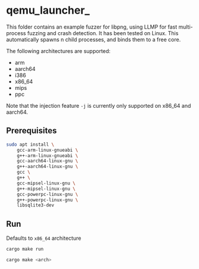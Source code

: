 # qemu_launcher_

This folder contains an example fuzzer for libpng, using LLMP for fast multi-process fuzzing and crash detection. It has been tested on Linux.
This automatically spawns n child processes, and binds them to a free core.

The following architectures are supported:
* arm
* aarch64
* i386
* x86_64
* mips
* ppc

Note that the injection feature `-j` is currently only supported on x86_64
and aarch64.

## Prerequisites
```bash
sudo apt install \
    gcc-arm-linux-gnueabi \
    g++-arm-linux-gnueabi \
    gcc-aarch64-linux-gnu \
    g++-aarch64-linux-gnu \
    gcc \
    g++ \
    gcc-mipsel-linux-gnu \
    g++-mipsel-linux-gnu \
    gcc-powerpc-linux-gnu \
    g++-powerpc-linux-gnu \
    libsqlite3-dev
```

## Run

Defaults to `x86_64` architecture
```bash
cargo make run
```

```bash
cargo make <arch>
```
